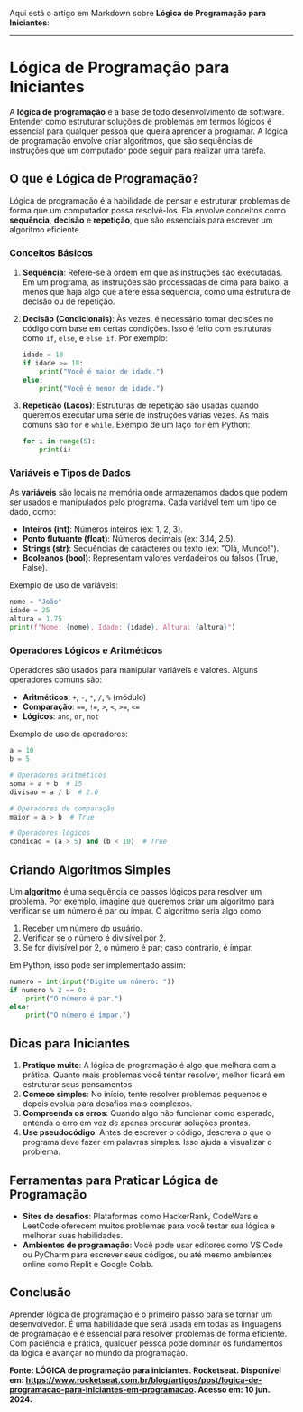 Aqui está o artigo em Markdown sobre **Lógica de Programação para Iniciantes**:

---

# Lógica de Programação para Iniciantes

A **lógica de programação** é a base de todo desenvolvimento de software. Entender como estruturar soluções de problemas em termos lógicos é essencial para qualquer pessoa que queira aprender a programar. A lógica de programação envolve criar algoritmos, que são sequências de instruções que um computador pode seguir para realizar uma tarefa.

## O que é Lógica de Programação?

Lógica de programação é a habilidade de pensar e estruturar problemas de forma que um computador possa resolvê-los. Ela envolve conceitos como **sequência**, **decisão** e **repetição**, que são essenciais para escrever um algoritmo eficiente.

### Conceitos Básicos

1. **Sequência**: Refere-se à ordem em que as instruções são executadas. Em um programa, as instruções são processadas de cima para baixo, a menos que haja algo que altere essa sequência, como uma estrutura de decisão ou de repetição.

2. **Decisão (Condicionais)**: Às vezes, é necessário tomar decisões no código com base em certas condições. Isso é feito com estruturas como `if`, `else`, e `else if`. Por exemplo:

   ```python
   idade = 18
   if idade >= 18:
       print("Você é maior de idade.")
   else:
       print("Você é menor de idade.")
   ```

3. **Repetição (Laços)**: Estruturas de repetição são usadas quando queremos executar uma série de instruções várias vezes. As mais comuns são `for` e `while`. Exemplo de um laço `for` em Python:

   ```python
   for i in range(5):
       print(i)
   ```

### Variáveis e Tipos de Dados

As **variáveis** são locais na memória onde armazenamos dados que podem ser usados e manipulados pelo programa. Cada variável tem um tipo de dado, como:

- **Inteiros (int)**: Números inteiros (ex: 1, 2, 3).
- **Ponto flutuante (float)**: Números decimais (ex: 3.14, 2.5).
- **Strings (str)**: Sequências de caracteres ou texto (ex: "Olá, Mundo!").
- **Booleanos (bool)**: Representam valores verdadeiros ou falsos (True, False).

Exemplo de uso de variáveis:

```python
nome = "João"
idade = 25
altura = 1.75
print(f"Nome: {nome}, Idade: {idade}, Altura: {altura}")
```

### Operadores Lógicos e Aritméticos

Operadores são usados para manipular variáveis e valores. Alguns operadores comuns são:

- **Aritméticos**: `+`, `-`, `*`, `/`, `%` (módulo)
- **Comparação**: `==`, `!=`, `>`, `<`, `>=`, `<=`
- **Lógicos**: `and`, `or`, `not`

Exemplo de uso de operadores:

```python
a = 10
b = 5

# Operadores aritméticos
soma = a + b  # 15
divisao = a / b  # 2.0

# Operadores de comparação
maior = a > b  # True

# Operadores lógicos
condicao = (a > 5) and (b < 10)  # True
```

## Criando Algoritmos Simples

Um **algoritmo** é uma sequência de passos lógicos para resolver um problema. Por exemplo, imagine que queremos criar um algoritmo para verificar se um número é par ou ímpar. O algoritmo seria algo como:

1. Receber um número do usuário.
2. Verificar se o número é divisível por 2.
3. Se for divisível por 2, o número é par; caso contrário, é ímpar.

Em Python, isso pode ser implementado assim:

```python
numero = int(input("Digite um número: "))
if numero % 2 == 0:
    print("O número é par.")
else:
    print("O número é ímpar.")
```

## Dicas para Iniciantes

1. **Pratique muito**: A lógica de programação é algo que melhora com a prática. Quanto mais problemas você tentar resolver, melhor ficará em estruturar seus pensamentos.
2. **Comece simples**: No início, tente resolver problemas pequenos e depois evolua para desafios mais complexos.
3. **Compreenda os erros**: Quando algo não funcionar como esperado, entenda o erro em vez de apenas procurar soluções prontas.
4. **Use pseudocódigo**: Antes de escrever o código, descreva o que o programa deve fazer em palavras simples. Isso ajuda a visualizar o problema.

## Ferramentas para Praticar Lógica de Programação

- **Sites de desafios**: Plataformas como HackerRank, CodeWars e LeetCode oferecem muitos problemas para você testar sua lógica e melhorar suas habilidades.
- **Ambientes de programação**: Você pode usar editores como VS Code ou PyCharm para escrever seus códigos, ou até mesmo ambientes online como Replit e Google Colab.

## Conclusão

Aprender lógica de programação é o primeiro passo para se tornar um desenvolvedor. É uma habilidade que será usada em todas as linguagens de programação e é essencial para resolver problemas de forma eficiente. Com paciência e prática, qualquer pessoa pode dominar os fundamentos da lógica e avançar no mundo da programação.

**Fonte: LÓGICA de programação para iniciantes. Rocketseat. Disponível em: https://www.rocketseat.com.br/blog/artigos/post/logica-de-programacao-para-iniciantes-em-programacao. Acesso em: 10 jun. 2024.**
